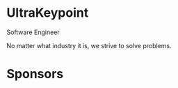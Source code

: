 # UltraKeypoint

Software Engineer

No matter what industry it is, we strive to solve problems.

# Sponsors

[Github Sponsor]:https://github.com/ultrakeypoint  
[Buy Me a Coffee]:https://www.buymeacoffee.com/ultrakeypoint

